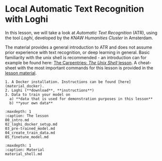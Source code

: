 # Local Automatic Text Recognition with Loghi

In this lesson, we will take a look at _Automatic Text Recognition_ (ATR), using the tool _Loghi_, developed by the _KNAW Humanities Cluster_ in Amsterdam. 

The material provides a general introduction to ATR and does not assume prior experience with text recognition, or deep learning in general. Basic familiarity with the unix shell is recommended - an introduction can for example be found here: [The Carpentries: _The Unix Shell_ lesson](https://swcarpentry.github.io/shell-novice/). A cheat-sheet with the most important commands for this lesson is provided in the [lesson material](shell-cheat-sheet).

```{prereq}
1. A Docker installation. Instructions can be found [here](material_docker).
2. Loghi (**download**, **instructions**)
3. Data to train your model on 
  a) **data that is used for demonstration purposes in this lesson**
  b) **your own data**
```



```{toctree}
:maxdepth: 1
:caption: The lesson
00_intro.md
02_loghi_docker_setup.md
03_pre-trained_model.md
04_create_train_data.md
05_finetune_model.md
```

```{toctree}
:maxdepth: 1
:caption: Material
material_shell.md
```